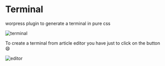 Terminal
========

worpress plugin to generate a terminal in pure css

![terminal](http://pix.toile-libre.org/upload/original/1413022476.png)

To create a terminal from article editor you have just to click on the button :smile:

![editor](http://pix.toile-libre.org/upload/original/1413022891.png)
